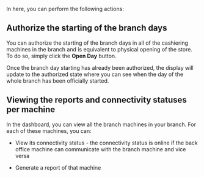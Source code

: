 In here, you can perform the following actions:

## Authorize the starting of the branch days

You can authorize the starting of the branch days in all of the cashiering machines in the branch and is equivalent to physical opening of the store. To do so, simply click the **Open Day** button.

Once the branch day starting has already been authorized, the display will update to the authorized state where you can see when the day of the whole branch has been officially started.

## Viewing the reports and connectivity statuses per machine

In the dashboard, you can view all the branch machines in your branch. For each of these machines, you can:

- View its connectivity status - the connectivity status is online if the back office machine can communicate with the branch machine and vice versa

- Generate a report of that machine
